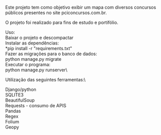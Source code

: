 Este projeto tem como objetivo exibir um mapa com diversos concursos públicos presentes no site pciconcursos.com.br.

O projeto foi realizado para fins de estudo e portifólio.

Uso:\
Baixar o projeto e descompactar\
Instalar as dependências:\
    *pip install -r "requirements.txt"\
Fazer as migrações para o banco de dados:\
    python manage.py migrate\
Executar o programa: \
    python manage.py runserver\

Utilização das seguintes ferramentas:\

Django/python\
SQLITE3\
BeautifulSoup\
Requests - consumo de APIS\
Pandas\
Regex\
Folium\
Geopy